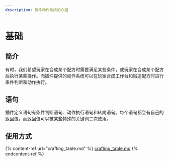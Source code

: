 ```yaml
---
description: 插件动作系统的介绍
---
```


# 基础

## 简介

有时，我们希望玩家在合成某个配方时需要满足某些条件，或玩家在合成某个配方后执行某些操作。而插件提供的动作系统可以在玩家合成工作台和锻造配方时进行条件判断和动作执行。

## 语句

插件定义语句有条件判断语句、动作执行语句和转向语句。每个语句都会有自己的返回值，而返回值可以被某些特殊的关键词二次使用。

## 使用方式

{% content-ref url="crafting_table.md" %}
[crafting\_table.md](crafting\_table.md)
{% endcontent-ref %}
